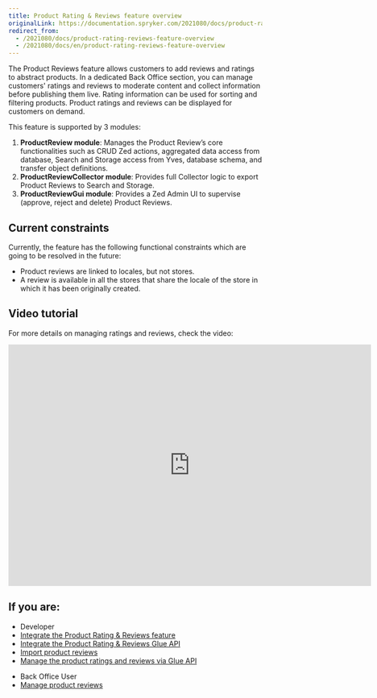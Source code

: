 ```yaml
---
title: Product Rating & Reviews feature overview
originalLink: https://documentation.spryker.com/2021080/docs/product-rating-reviews-feature-overview
redirect_from:
  - /2021080/docs/product-rating-reviews-feature-overview
  - /2021080/docs/en/product-rating-reviews-feature-overview
---
```


The Product Reviews feature allows customers to add reviews and ratings to abstract products. In a dedicated Back Office section, you can manage customers' ratings and reviews to moderate content and collect information before publishing them live. Rating information can be used for sorting and filtering products. Product ratings and reviews can be displayed for customers on demand.


This feature is supported by 3 modules:

1. **ProductReview module**: Manages the Product Review’s core functionalities such as CRUD Zed actions, aggregated data access from database, Search and Storage access from Yves, database schema, and transfer object definitions.
2. **ProductReviewCollector module**: Provides full Collector logic to export Product Reviews to Search and Storage.
3. **ProductReviewGui module**: Provides a Zed Admin UI to supervise (approve, reject and delete) Product Reviews.

## Current constraints

Currently, the feature has the following functional constraints which are going to be resolved in the future:

* Product reviews are linked to locales, but not stores.
* A review is available in all the stores that share the locale of the store in which it has been originally created.
 
## Video tutorial

For more details on managing ratings and reviews, check the video:
<iframe src="https://spryker.wistia.com/medias/efvyq9vfb8" title="Ratings and Reviews" allowtransparency="true" frameborder="0" scrolling="no" class="wistia_embed" name="wistia_embed" allowfullscreen="0" mozallowfullscreen="0" webkitallowfullscreen="0" oallowfullscreen="0" msallowfullscreen="0" width="720" height="480"></iframe>

## If you are:

<div class="mr-container">
    <div class="mr-list-container">
        <!-- col1 -->
        <div class="mr-col">
            <ul class="mr-list mr-list-green">
                <li class="mr-title">Developer</li>
                <li><a href="https://documentation.spryker.com/docs/product-rating-reviews-feature-integration" class="mr-link">Integrate the Product Rating & Reviews feature</a></li>
                <li><a href="https://documentation.spryker.com/docs/glue-api-product-rating-reviews-feature-integration" class="mr-link">Integrate the Product Rating & Reviews Glue API</a></li>
                <li><a href="https://documentation.spryker.com/docs/file-details-product-reviewcsv" class="mr-link">Import product reviews</a></li>
                <li><a href="https://documentation.spryker.com/docs/managing-product-ratings-and-reviews" class="mr-link">Manage the product ratings and reviews via Glue API</a></li>
            </ul>
        </div>
      <!-- col2 -->
        <div class="mr-col">
            <ul class="mr-list mr-list-blue">
                <li class="mr-title"> Back Office User</li>
                <li><a href="https://documentation.spryker.com/docs/managing-product-reviews">Manage product reviews</a></li>
            </ul>
        </div>  
</div>
</div>

